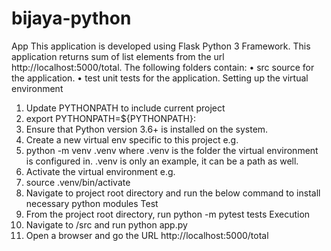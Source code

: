 # bijaya-python
App
This application is developed using Flask Python 3 Framework. This application returns sum of list elements from the url http://localhost:5000/total.
The following folders contain:
•	src source for the application.
•	test unit tests for the application.
Setting up the virtual environment
1.	Update PYTHONPATH to include current project
2.	export PYTHONPATH=${PYTHONPATH}:<Project Root Directory>
3.	Ensure that Python version 3.6+ is installed on the system.
4.	Create a new virtual env specific to this project e.g.
5.	 python -m venv  .venv
where .venv is the folder the virtual environment is configured in. .venv is only an example, it can be a path as well.
6.	Activate the virtual environment e.g.
7.	 source .venv/bin/activate
8.	Navigate to project root directory and run the below command to install necessary python modules
Test
1.	From the project root directory, run python -m pytest tests
Execution
1.	Navigate to <project root>/src and run python app.py
2.	Open a browser and go the URL http://localhost:5000/total
